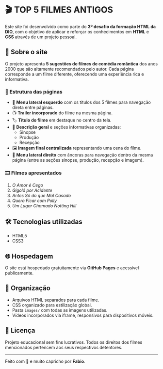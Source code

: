 # 🎬 TOP 5 FILMES ANTIGOS

Este site foi desenvolvido como parte do **3º desafio da formação HTML da DIO**, com o objetivo de aplicar e reforçar os conhecimentos em **HTML** e **CSS** através de um projeto pessoal.

## 📖 Sobre o site

O projeto apresenta **5 sugestões de filmes de comédia romântica** dos anos 2000 que são altamente recomendados pelo autor. Cada página corresponde a um filme diferente, oferecendo uma experiência rica e informativa.

### 📑 Estrutura das páginas

- 🎥 **Menu lateral esquerdo** com os títulos dos 5 filmes para navegação direta entre páginas.
- 📺 **Trailer incorporado** do filme na mesma página.
- 🏷️ **Título do filme** em destaque no centro da tela.
- 📝 **Descrição geral** e seções informativas organizadas:
  - Sinopse
  - Produção
  - Recepção
- 🖼️ **Imagem final centralizada** representando uma cena do filme.
- 🧭 **Menu lateral direito** com âncoras para navegação dentro da mesma página (entre as seções sinopse, produção, recepção e imagem).

### 🎞️ Filmes apresentados

1. *O Amor é Cego*
2. *Gigolô por Acidente*
3. *Antes Só do que Mal Casado*
4. *Quero Ficar com Polly*
5. *Um Lugar Chamado Notting Hill*

## 🛠️ Tecnologias utilizadas

- HTML5
- CSS3

## 🌐 Hospedagem

O site está hospedado gratuitamente via **GitHub Pages** e acessível publicamente.

## 📂 Organização

- Arquivos HTML separados para cada filme.
- CSS organizado para estilização global.
- Pasta `images/` com todas as imagens utilizadas.
- Vídeos incorporados via iframe, responsivos para dispositivos móveis.

## 📄 Licença

Projeto educacional sem fins lucrativos. Todos os direitos dos filmes mencionados pertencem aos seus respectivos detentores.

---

Feito com 💖 e muito capricho por **Fabio**.
